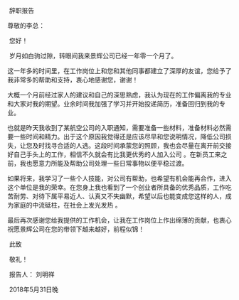 ​								辞职报告

尊敬的李总：

​	您好！

​	岁月如白驹过隙，转眼间我来景辉公司已经一年零一个月了。

​        这一年多的时间里，在工作岗位上和您和其他同事都建立了深厚的友谊，您给予了我非常多的帮助和支持，衷心地感谢您，谢谢！

​        大概一个月前经过家人的建议和自己的深思熟虑，我认为现在的工作偏离我的专业和大家对我的期望。业余时间我加强了学习并开始投递简历，准备回归到我的专业。

​        也就是昨天我收到了某航空公司的入职通知，需要准备一些材料，准备材料必然需要一些时间和精力。出于这个原因我觉得还是应该尽早和您说明情况，降低公司损失，让您及时找寻合适的人选。这段时间承蒙您的照顾，我也会尽量在离开前交接好自己手头上的工作，相信不久就会有比我更优秀的人加入公司 。在新员工来之前，我也愿意力所能及帮助公司处理一些日常事物以便平稳过渡。

​        如果将来，我学习了一些个人技能，对公司有帮助，也希望有机会能再合作，进入这个单位是我的荣幸。在您身上我也看到了一个创业者所具备的优秀品质，工作吃苦耐劳、对待下属平易近人、认真又不失幽默，希望以后也能变成您这样的人，成为家庭的中流砥柱，在社会上发光发热 。

​        最后再次感谢您给我提供的工作机会，让我在工作岗位上作出绵薄的贡献，也衷心祝愿景辉公司在您的带领下越来越好，前程似锦！

​        此致

​                敬礼！

​																   报告人： 刘明祥

​																   2018年5月31日晚

​          